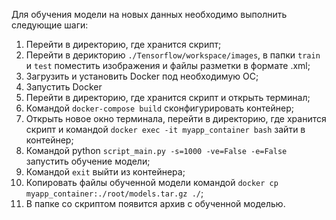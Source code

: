 Для обучения модели на новых данных необходимо выполнить следующие шаги:
1. Перейти в директорию, где хранится скрипт;
2. Перейти в дерикторию `./Tensorflow/workspace/images`, в папки `train` и `test` поместить изображения и файлы разметки в формате .xml;
3. Загрузить и установить Docker под необходимую ОС;
4. Запустить Docker
5. Перейти в директорию, где хранится скрипт и открыть терминал;
6. Командой `docker-compose build` сконфигурировать контейнер;
7. Открыть новое окно терминала, перейти в директорию, где хранится скрипт и командой `docker exec -it myapp_container bash` зайти в контейнер;
8. Командой python `script_main.py -s=1000 -ve=False -e=False` запустить обучение модели;
9. Командой `exit` выйти из контейнера;
10. Копировать файлы обученной модели командой `docker cp myapp_container:./root/models.tar.gz ./`;
11. В папке со скриптом появится архив с обученной моделью.